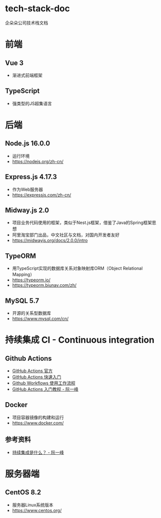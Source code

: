 # tech-stack-doc
企朵朵公司技术栈文档

# 前端
## Vue 3
  - 渐进式前端框架

## TypeScript
  - 强类型的JS超集语言

# 后端
## Node.js 16.0.0
  - 运行环境
  - https://nodejs.org/zh-cn/

## Express.js 4.17.3
  - 作为Web服务器
  - https://expressjs.com/zh-cn/

## Midway.js 2.0
  - 项目业务代码使用的框架，类似于Nest.js框架，借鉴了Java的Spring框架思想
  - 阿里淘宝部门出品，中文社区与文档，对国内开发者友好
  - https://midwayjs.org/docs/2.0.0/intro

## TypeORM
  - 用TypeScript实现的数据库关系对象映射库ORM（Object Relational Mapping）
  - https://typeorm.io/
  - https://typeorm.biunav.com/zh/

## MySQL 5.7
  - 开源的关系型数据库
  - https://www.mysql.com/cn/

# 持续集成 CI - Continuous integration
## Github Actions
- [GitHub Actions 官方](https://docs.github.com/cn/actions)
- [GitHub Actions 快速入门](https://docs.github.com/cn/actions/quickstart)
- [Github Workflows 使用工作流程](https://docs.github.com/cn/actions/using-workflows)
- [GitHub Actions 入门教程 - 阮一峰](https://www.ruanyifeng.com/blog/2019/09/getting-started-with-github-actions.html)

## Docker
  - 项目容器镜像的构建和运行
  - https://www.docker.com/

## 参考资料
- [持续集成是什么？ - 阮一峰](https://www.ruanyifeng.com/blog/2015/09/continuous-integration.html)

# 服务器端
## CentOS 8.2
  - 服务器Linux系统版本
  - https://www.centos.org/

